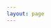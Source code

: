 ```yaml
---
layout: page
---
```


<script setup>
import {
  VPTeamPage,
  VPTeamPageTitle,
  VPTeamMembers,
   VPTeamPageSection
} from 'vitepress/theme'




const coreMembers = [
  {
    avatar: '/assets/team/刘凯.png',
    name: '刘凯',
    title: 'Ui Design Lead',
    desc: '有道无术术可求，有术无道止于术',
    links: [
    //   { icon: 'github', link: 'https://github.com/yyx990803' },
    ]
  },

]


const partners = [
  {
    avatar: '/assets/team/傅会文.png',
    name: '傅会文',
    title: 'Ui Design',
     desc: 'UI出品，必是精品'
  },
  {
    avatar: '/assets/team/廉国崴.png',
    name: '廉国崴',
    title: 'Ui Design',
    desc: '凡事预则立，不预则废',
  },
  {
    avatar: '/assets/team/刘旭洋.png',
    name: '刘旭洋',
    title: 'Modeler Tech Lead',
    desc: '成大事者，争百年，不争一息'
  },
  {
    avatar: '/assets/team/许扬沛.png',
    name: '许扬沛',
    title: 'Modeler',
    desc: '耐心和持久胜过激烈和狂热',
  }
]




</script>

<VPTeamPage>
  <VPTeamPageTitle>
    <template #title>我们的设计</template>
    <template #lead>核心成员</template>
  </VPTeamPageTitle>
  <VPTeamMembers size="medium" :members="coreMembers" />
  <VPTeamPageSection>
    <template #title>特别感谢</template>
    <template #lead>协同伙伴</template>
    <template #members>
      <VPTeamMembers size="small" :members="partners" />
    </template>
  </VPTeamPageSection>
</VPTeamPage>
